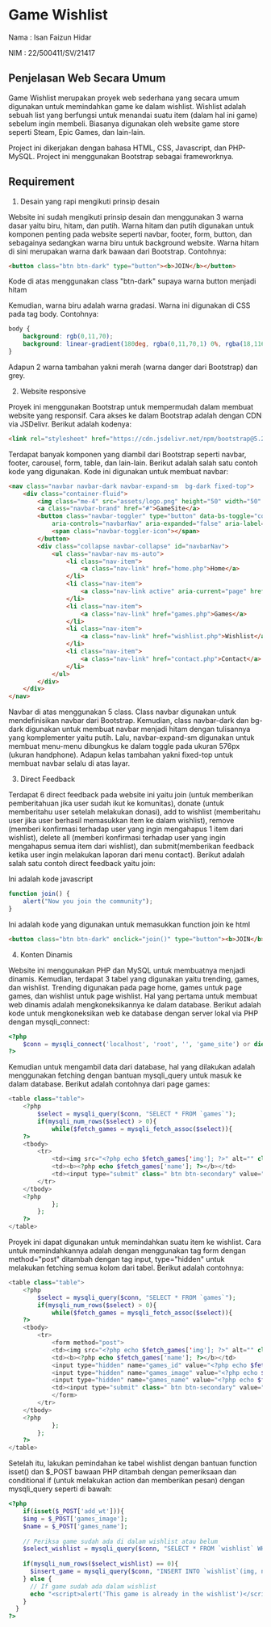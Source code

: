 
# Game Wishlist
Nama : Isan Faizun Hidar

NIM : 22/500411/SV/21417

## Penjelasan Web Secara Umum
Game Wishlist merupakan proyek web sederhana yang secara umum digunakan untuk memindahkan game ke dalam wishlist. Wishlist adalah sebuah list yang berfungsi untuk menandai suatu item (dalam hal ini game) sebelum ingin membeli. Biasanya digunakan oleh website game store seperti Steam, Epic Games, dan lain-lain.

Project ini dikerjakan dengan bahasa HTML, CSS, Javascript, dan PHP-MySQL. Project ini menggunakan Bootstrap sebagai frameworknya.






## Requirement

1. Desain yang rapi mengikuti prinsip desain

Website ini sudah mengikuti prinsip desain dan menggunakan 3 warna dasar yaitu biru, hitam, dan putih. Warna hitam dan putih digunakan untuk komponen penting pada website seperti navbar, footer, form, button, dan sebagainya sedangkan warna biru untuk background website. Warna hitam di sini merupakan warna dark bawaan dari Bootstrap. Contohnya:
```html
<button class="btn btn-dark" type="button"><b>JOIN</b></button>
```
Kode di atas menggunakan class "btn-dark" supaya warna button menjadi hitam

Kemudian, warna biru adalah warna gradasi. Warna ini digunakan di CSS pada tag body. Contohnya:
```css
body {
    background: rgb(0,11,70);
    background: linear-gradient(180deg, rgba(0,11,70,1) 0%, rgba(18,116,167,0.4543067226890757) 100%);
}
```
Adapun 2 warna tambahan yakni merah (warna danger dari Bootstrap) dan grey.

2. Website responsive

Proyek ini menggunakan Bootstrap untuk mempermudah dalam membuat website yang responsif. Cara akses ke dalam Bootstrap adalah dengan CDN via JSDelivr. Berikut adalah kodenya:
```html
<link rel="stylesheet" href="https://cdn.jsdelivr.net/npm/bootstrap@5.2.3/dist/css/bootstrap.min.css" integrity="sha384-rbsA2VBKQhggwzxH7pPCaAqO46MgnOM80zW1RWuH61DGLwZJEdK2Kadq2F9CUG65" crossorigin="anonymous">
```
Terdapat banyak komponen yang diambil dari Bootstrap seperti navbar, footer, carousel, form, table, dan lain-lain. Berikut adalah salah satu contoh kode yang digunakan. Kode ini digunakan untuk membuat navbar:
```html
<nav class="navbar navbar-dark navbar-expand-sm  bg-dark fixed-top">
    <div class="container-fluid">
        <img class="me-4" src="assets/logo.png" height="50" width="50" alt="logo">
        <a class="navbar-brand" href="#">GameSite</a>
        <button class="navbar-toggler" type="button" data-bs-toggle="collapse" data-bs-target="#navbarNav" 
            aria-controls="navbarNav" aria-expanded="false" aria-label="Toggle navigation">
            <span class="navbar-toggler-icon"></span>
        </button>
        <div class="collapse navbar-collapse" id="navbarNav">
            <ul class="navbar-nav ms-auto">
                <li class="nav-item">
                    <a class="nav-link" href="home.php">Home</a>
                </li>
                <li class="nav-item">
                    <a class="nav-link active" aria-current="page" href="about.php">About</a>
                </li>
                <li class="nav-item">
                    <a class="nav-link" href="games.php">Games</a>
                </li>
                <li class="nav-item">
                    <a class="nav-link" href="wishlist.php">Wishlist</a>
                </li>
                <li class="nav-item">
                    <a class="nav-link" href="contact.php">Contact</a>
                </li>
            </ul>
        </div>
    </div>
</nav>
```
Navbar di atas menggunakan 5 class. Class navbar digunakan untuk mendefinisikan navbar dari Bootstrap. Kemudian, class navbar-dark dan bg-dark digunakan untuk membuat navbar menjadi hitam dengan tulisannya yang komplementer yaitu putih. Lalu, navbar-expand-sm digunakan untuk membuat menu-menu dibungkus ke dalam toggle pada ukuran 576px (ukuran handphone). Adapun kelas tambahan yakni fixed-top untuk membuat navbar selalu di atas layar.

3. Direct Feedback

Terdapat 6 direct feedback pada website ini yaitu join (untuk memberikan pemberitahuan jika user sudah ikut ke komunitas), donate (untuk memberitahu user setelah melakukan donasi), add to wishlist (memberitahu user jika user berhasil memasukkan item ke dalam wishlist), remove (memberi konfirmasi terhadap user yang ingin mengahapus 1 item dari wishlist), delete all (memberi konfirmasi terhadap user yang ingin mengahapus semua item dari wishlist), dan submit(memberikan feedback ketika user ingin melakukan laporan dari menu contact).
Berikut adalah salah satu contoh direct feedback yaitu join:

Ini adalah kode javascript
```javascript
function join() {
    alert("Now you join the community");
}
``` 
Ini adalah kode yang digunakan untuk memasukkan function join ke html
```html
<button class="btn btn-dark" onclick="join()" type="button"><b>JOIN</b></button>
```
4. Konten Dinamis

Website ini menggunakan PHP dan MySQL untuk membuatnya menjadi dinamis. Kemudian, terdapat 3 tabel yang digunakan yaitu trending, games, dan wishlist. Trending digunakan pada page home, games untuk page games, dan wishlist untuk page wishlist. Hal yang pertama untuk membuat web dinamis adalah mengkoneksikannya ke dalam database. Berikut adalah kode untuk mengkoneksikan web ke database dengan server lokal via PHP dengan mysqli_connect:
```php
<?php
    $conn = mysqli_connect('localhost', 'root', '', 'game_site') or die('connection failed')
?>
```
Kemudian untuk mengambil data dari database, hal yang dilakukan adalah menggunakan fetching dengan bantuan mysqli_query untuk masuk ke dalam database. Berikut adalah contohnya dari page games:
```php
<table class="table">
    <?php
        $select = mysqli_query($conn, "SELECT * FROM `games`");
        if(mysqli_num_rows($select) > 0){
            while($fetch_games = mysqli_fetch_assoc($select)){
    ?>
    <tbody>
        <tr>
            <td><img src="<?php echo $fetch_games['img']; ?>" alt="" class="img-fluid" height="80" width="130"></td>
            <td><b><?php echo $fetch_games['name']; ?></b></td>
            <td><input type="submit" class=" btn btn-secondary" value="add to wishlist"></td>
        </tr>
    </tbody>
    <?php
            };
        };
    ?>
</table> 
```
Proyek ini dapat digunakan untuk memindahkan suatu item ke wishlist. Cara untuk memindahkannya adalah dengan menggunakan tag form dengan method="post" ditambah dengan tag input, type="hidden" untuk melakukan fetching semua kolom dari tabel. Berikut adalah contohnya:
```php
<table class="table">
    <?php
        $select = mysqli_query($conn, "SELECT * FROM `games`");
        if(mysqli_num_rows($select) > 0){
            while($fetch_games = mysqli_fetch_assoc($select)){
    ?>
    <tbody>
        <tr>
            <form method="post">
            <td><img src="<?php echo $fetch_games['img']; ?>" alt="" class="img-fluid" height="80" width="130"></td>
            <td><b><?php echo $fetch_games['name']; ?></b></td>
            <input type="hidden" name="games_id" value="<?php echo $fetch_games['id']; ?>">
            <input type="hidden" name="games_image" value="<?php echo $fetch_games['img']; ?>">
            <input type="hidden" name="games_name" value="<?php echo $fetch_games['name']; ?>">
            <td><input type="submit" class=" btn btn-secondary" value="add to wishlist" name="add_to_wishlist"></td>
            </form>
        </tr>
    </tbody>
    <?php
            };
        };
    ?>
</table> 
```
Setelah itu, lakukan pemindahan ke tabel wishlist dengan bantuan function isset() dan $_POST bawaan PHP ditambah dengan pemeriksaan dan conditional if (untuk melakukan action dan memberikan pesan) dengan mysqli_query seperti di bawah:
```php
<?php
    if(isset($_POST['add_wt'])){
    $img = $_POST['games_image'];
    $name = $_POST['games_name'];
  
    // Periksa game sudah ada di dalam wishlist atau belum
    $select_wishlist = mysqli_query($conn, "SELECT * FROM `wishlist` WHERE name = '$name'");
  
    if(mysqli_num_rows($select_wishlist) == 0){
      $insert_game = mysqli_query($conn, "INSERT INTO `wishlist`(img, name) VALUES('$img', '$name')");
    } else {
      // If game sudah ada dalam wishlist
      echo "<script>alert('This game is already in the wishlist')</script>";
    }
  }
?>
```
